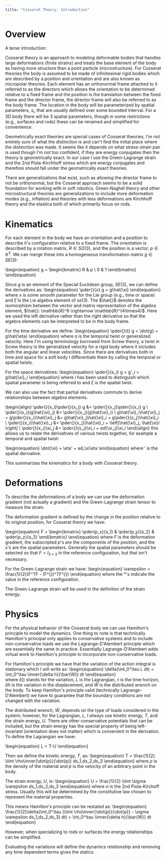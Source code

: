 ```yaml
---
title: "Cosserat Theory: Introduction"
---
```


$$
\newcommand{\der}[2]{\frac{d#1}{d#2}}
\newcommand{\pder}[2]{\frac{\partial#1}{\partial#2}}
\newcommand{\inner}[2]{\langle #1, #2 \rangle}
$$

# Overview

A terse introduction:

Cosserat theory is an approach to modeling deformable bodies that handles large deformations (finite strains) and treats the base element of the body as having more structure than a point particle (microstructure). For Cosserat theories the body is assumed to be made of infinitesimal rigid bodies which are described by a position and orientation and are also known as micropolar theories. Each element has an orthonormal frame attached to it referred to as the directors which allows the orientation to be determined relative to a fixed frame and the position is the translation between the fixed frame and the director frame, the director frame will also be referred to as the body frame. The location in the body will be parameterized by spatial parameters, $s_i$, that are usually defined over some bounded interval. For a 3D body there will be 3 spatial parameters, though in some restrictions (e.g., surfaces and rods) these can be renamed and simplified for convenience. 

Geometrically exact theories are special cases of Cosserat theories, I'm not entirely sure of what the distinction is and can't find the initial place where the distinction was made. It seems like it depends on what stress-strain pair is used though I'm not too confident, if they are energy conjugates then the theory is geometrically exact. In our case I use the Green-Lagrange strain and the 2nd Piola-Kirchhoff stress which are energy conjugates and therefore should fall under the geometrically exact theories.
 
There are generalizations that exist, such as allowing the director frame to not be orthonormal, but the Cosserat approach seems to be a solid foundation for working with in soft robotics. Green-Naghdi theory and other microstructural theories are generalizations to include more deformation modes (e.g., inflation) and theories with less deformations are Kirchhoff theory and the elastica both of which primarily focus on rods. 
 
# Kinematics

For each element in the body we have an orientation and a position to describe it's configuration relative to a fixed frame. The orientation is described by a rotation matrix, $R\in SO(3)$, and the position is a vector, $p\in\mathbb{R}^3$. We can merge these into a homogeneous transformation matrix $g\in SE(3)$:

\begin{equation}
    g = \begin{bmatrix} R & p \\ 0 & 1 \end{bmatrix}
\end{equation}

Since $g$ is an element of the Special Euclidean group, $SE(3)$, we can define the derivatives as:
\begin{equation}
    \pder{}{x} g = g\hat{\xi}
\end{equation}
where $x$ is some smooth parameter for the Lie group (e.g., time or space) and $\hat{\xi}$ is the Lie algebra element of $se(3)$. The $\hat{}$ denotes the isomorphism between the vector and matrix representation of the algebra element, $\hat{}: \mathbb{R}^6 \rightarrow \mathbb{R}^{4\times4}$. Here we used the left derivative rather than the right derivative so that the algebra elements can be interpreted to be in the body frame. 

For the time derivative we define:
\begin{equation}
    \pder{}{t} g = \dot{g} = g\hat{\eta}
\end{equation}
where $\eta$ is the temporal twist or generalized velocity. Here I'm using terminology borrowed from Screw theory, a twist in Screw theory is the generalized velocity for a rigid body where it includes both the angular and linear velocities. Since there are derivatives both in time and space for a soft body I differentiate them by calling the temporal or spatial twists.  

For the space derivatives:
\begin{equation}
    \pder{}{s_i} g = g'_i = g\hat{\xi}_i
\end{equation}
where $i$ has been used to distinguish which spatial parameter is being referred to and $\xi$ is the spatial twist. 

We can also use the fact that partial derivatives commute to derive relationships between algebra elements.

\begin{align}
    \pder{}{x_i}\pder{}{x_j} g &= \pder{}{x_j}\pder{}{x_i} g \\
    \pder{}{x_i}(g\hat{\xi}_j) &= \pder{}{x_j}(g\hat{\xi}_i) \\
    g\hat{\xi}_i\hat{\xi}_j + g\pder{}{x_i}\hat{\xi}_j &= g\hat{\xi}_j\hat{\xi}_i + g\pder{}{x_j}\hat{\xi}_i \\
    \pder{}{x_i}\hat{\xi}_j &= \pder{}{x_j}\hat{\xi}_i + \left[\hat{\xi}_j, \hat{\xi}_i \right] \\
    \pder{}{x_i}\xi_j &= \pder{}{x_j}\xi_i + ad_{\xi_j}\xi_i
\end{align}
this allows us to relate the derivatives of various twists together, for example a temporal and spatial twist:

\begin{equation}
    \dot{\xi} = \eta' + ad_\xi\eta
\end{equation}
where $'$ is the spatial derivative.

This summarizes the kinematics for a body with Cosserat theory. 

# Deformations

To describe the deformations of a body we can use the deformation gradient (not actually a gradient) and the Green-Lagrange strain tensor to measure the strain. 

The deformation gradient is defined by the change in the position relative to its original position, for Cosserat theory we have:

\begin{equation}
    F = \begin{bmatrix} \pder{p_x}{s_1} & \pder{p_y}{s_2} & \pder{p_z}{s_3} \end{bmatrix}
\end{equation}
where $F$ is the deformation gradient, the subscripted $p$'s are the components of the position, and the $s$'s are the spatial parameters. Generally the spatial parameters should be selected so that $F = I_{3\times3}$ in the reference configuration, but that isn't necessary.

For the Green-Lagrange strain we have:
\begin{equation}
    \varepsilon = \frac{1}{2}(F^TF - (F^{*})^TF^{*})
\end{equation}
where the $*$'s indicate the value in the reference configuration.

The Green-Lagrange strain will be used in the definition of the strain energy.

# Physics

For the physical behavior of the Cosserat body we can use Hamilton's principle to model the dynamics. One thing to note is that technically Hamilton's principal only applies to conservative systems and to include non-conservative loads we use the Lagrange-D'Alembert principle which are essentially the same in practice. Essentially Lagrange-D'Alembert adds virtual work to Hamilton's principle to incorporate non-conservative loads. 

For Hamilton's principle we have that the variation of the action integral is stationary which I will write as:
\begin{equation}
    \delta(\int_0^\tau L dt) = \int_0^\tau \inner{\delta h}{\bar{W}} dt
\end{equation}  
where $\delta()$ stands for the variation, $L$ is the Lagrangian, $\tau$ is the time horizon, $\delta h$ is the variation in the displacement, and $\bar{W}$ is the distributed wrench on the body. To keep Hamilton's principle valid (technically Lagrange-D'Alembert) we have to guarantee that the boundary conditions are not changed with the variation. 

The distributed wrench, $\bar{W}$, depends on the type of loads considered in the system; however, for the Lagrangian, $L$, I always use kinetic energy, $T$, and the strain energy, $U$. There are other conservative potentials that can be included, but the strain energy has the special property of being left-invariant (orientation does not matter) which is convenient in the derivation. To define the Lagrangian we have:

\begin{equation}
    L = T-U
\end{equation}

Then we define the kinetic energy, $T$, as:
\begin{equation}
    T = \frac{1}{2} \iiint \rho\inner{\dot{p}}{\dot{p}} ds_1\,ds_2\,ds_3
\end{equation}
where $\rho$ is the density of the material and $\dot{p}$ is the velocity of an arbitrary point in the body.

The strain energy, $U$, is:
\begin{equation}
    U = \frac{1}{2} \iiint \sigma \varepsilon ds_1\,ds_2\,ds_3
\end{equation}
where $\sigma$ is the 2nd Piola-Kirchoff stress. Usually this will be determined by the constitutive law chosen to represent the material properties.

This means Hamilton's principle can be restated as:
\begin{equation}
    \frac{1}{2}\delta(\int_0^\tau (\iiint \rho\inner{\dot{p}}{\dot{p}} - \sigma \varepsilon ds_1\,ds_2\,ds_3) dt) = \int_0^\tau \inner{\delta h}{\bar{W}} dt
\end{equation}

However, when specializing to rods or surfaces the energy relationships can be simplified. 

Evaluating the variations will define the dynamics relationship and removing any time dependent terms gives the statics. 